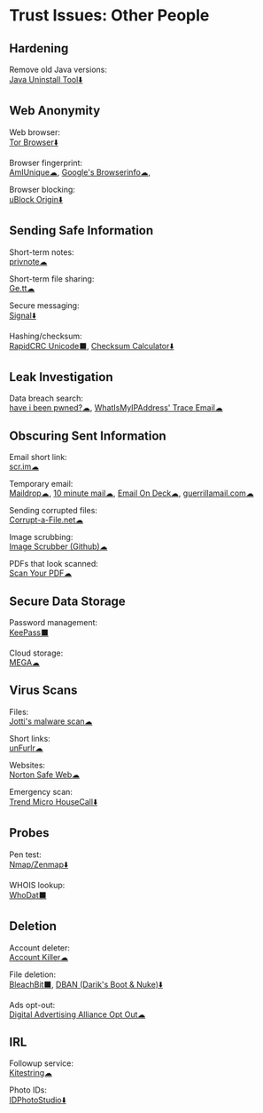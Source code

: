 # Trust Issues: Other People

## Hardening

Remove old Java versions:  
[Java Uninstall Tool⬇️](https://java.com/en/download/uninstalltool.jsp)

## Web Anonymity

Web browser:  
[Tor Browser⬇️](https://www.torproject.org/)

Browser fingerprint:  
[AmIUnique☁](https://amiunique.org/),
[Google's Browserinfo☁](https://toolbox.googleapps.com/apps/browserinfo/),

Browser blocking:  
[uBlock Origin⬇️](https://github.com/gorhill/uBlock/)

## Sending Safe Information

Short-term notes:  
[privnote☁](https://privnote.com/)

Short-term file sharing:  
[Ge.tt☁](http://ge.tt/)

Secure messaging:  
[Signal⬇️](https://signal.org/)

Hashing/checksum:  
[RapidCRC Unicode⬛](http://www.ov2.eu/programs/rapidcrc-unicode),
[Checksum Calculator⬇️](http://www.checksumcalculator.com/)

## Leak Investigation

Data breach search:  
[have i been pwned?☁](https://haveibeenpwned.com/),
[WhatIsMyIPAddress' Trace Email☁](https://whatismyipaddress.com/trace-email)

## Obscuring Sent Information

Email short link:  
[scr.im☁](http://scr.im/)

Temporary email:  
[Maildrop☁](https://maildrop.cc/),
[10 minute mail☁](https://10minutemail.com/),
[Email On Deck☁](https://www.emailondeck.com/),
[guerrillamail.com☁](https://www.guerrillamail.com/)

Sending corrupted files:  
[Corrupt-a-File.net☁](https://corrupt-a-file.net/)

Image scrubbing:  
[Image Scrubber (Github)☁](https://everestpipkin.github.io/image-scrubber/)

PDFs that look scanned:  
[Scan Your PDF☁](https://www.scanyourpdf.com/)

## Secure Data Storage

Password management:  
[KeePass⬛](https://keepass.info/)

Cloud storage:  
[MEGA☁](https://mega.nz/)

## Virus Scans

Files:  
[Jotti's malware scan☁](https://virusscan.jotti.org/)

Short links:  
[unFurlr☁](https://unfurlr.com/)

Websites:  
[Norton Safe Web☁](https://safeweb.norton.com/)

Emergency scan:  
[Trend Micro HouseCall⬇️](https://www.trendmicro.com/en_us/forHome/products/housecall.html)

## Probes

Pen test:  
[Nmap/Zenmap⬇️](https://nmap.org/)

WHOIS lookup:  
[WhoDat⬛](https://portableapps.com/apps/utilities/whodat-portable)

## Deletion

Account deleter:  
[Account Killer☁](https://www.accountkiller.com/en/popular)

File deletion:  
[BleachBit⬛](https://www.bleachbit.org/),
[DBAN (Darik's Boot & Nuke)⬇️](https://dban.org/)

Ads opt-out:  
[Digital Advertising Alliance Opt Out☁](http://www.aboutads.info/choices/)

## IRL

Followup service:  
[Kitestring☁](https://www.kitestring.io/)

Photo IDs:  
[IDPhotoStudio⬇️](https://kcsoftwares.com/?idps)
